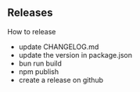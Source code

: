 ## Releases

How to release

- update CHANGELOG.md
- update the version in package.json
- bun run build
- npm publish
- create a release on github


